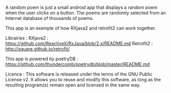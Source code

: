 

A random poem is just a small android app that displays a random poem when the user clicks on a button.
The poems are randomly selected from an Internet database of thousands of poems. 

This app is an exemple of how RXjava2 and retrofit2 can work together. 

Librairies :
RXjava2 : https://github.com/ReactiveX/RxJava/blob/2.x/README.md
Retrofit2 : http://square.github.io/retrofit/


This app is powered by poetryDB : https://github.com/thundercomb/poetrydb/blob/master/README.md

Licence : This software is released under the terms of the GNU Public License v2.
It allows you to reuse and modify this software, as long as the resulting program(s) remain open and licensed in the same way.




